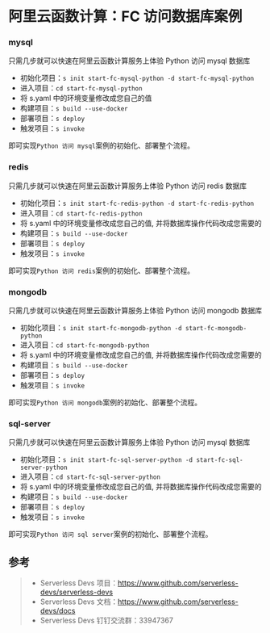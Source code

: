 # 阿里云函数计算：FC 访问数据库案例

### mysql

只需几步就可以快速在阿里云函数计算服务上体验 Python 访问 mysql 数据库

- 初始化项目：`s init start-fc-mysql-python -d start-fc-mysql-python`
- 进入项目：`cd start-fc-mysql-python`
- 将 s.yaml 中的环境变量修改成您自己的值
- 构建项目：`s build --use-docker`
- 部署项目：`s deploy`
- 触发项目：`s invoke`

即可实现`Python 访问 mysql`案例的初始化、部署整个流程。

### redis

只需几步就可以快速在阿里云函数计算服务上体验 Python 访问 redis 数据库

- 初始化项目：`s init start-fc-redis-python -d start-fc-redis-python`
- 进入项目：`cd start-fc-redis-python`
- 将 s.yaml 中的环境变量修改成您自己的值, 并将数据库操作代码改成您需要的
- 构建项目：`s build --use-docker`
- 部署项目：`s deploy`
- 触发项目：`s invoke`

即可实现`Python 访问 redis`案例的初始化、部署整个流程。

### mongodb

只需几步就可以快速在阿里云函数计算服务上体验 Python 访问 mongodb 数据库

- 初始化项目：`s init start-fc-mongodb-python -d start-fc-mongodb-python`
- 进入项目：`cd start-fc-mongodb-python`
- 将 s.yaml 中的环境变量修改成您自己的值, 并将数据库操作代码改成您需要的
- 构建项目：`s build --use-docker`
- 部署项目：`s deploy`
- 触发项目：`s invoke`

即可实现`Python 访问 mongodb`案例的初始化、部署整个流程。

### sql-server

只需几步就可以快速在阿里云函数计算服务上体验 Python 访问 mysql 数据库

- 初始化项目：`s init start-fc-sql-server-python -d start-fc-sql-server-python`
- 进入项目：`cd start-fc-sql-server-python`
- 将 s.yaml 中的环境变量修改成您自己的值, 并将数据库操作代码改成您需要的
- 构建项目：`s build --use-docker`
- 部署项目：`s deploy`
- 触发项目：`s invoke`

即可实现`Python 访问 sql server`案例的初始化、部署整个流程。

## 参考

> - Serverless Devs 项目：https://www.github.com/serverless-devs/serverless-devs
> - Serverless Devs 文档：https://www.github.com/serverless-devs/docs
> - Serverless Devs 钉钉交流群：33947367
